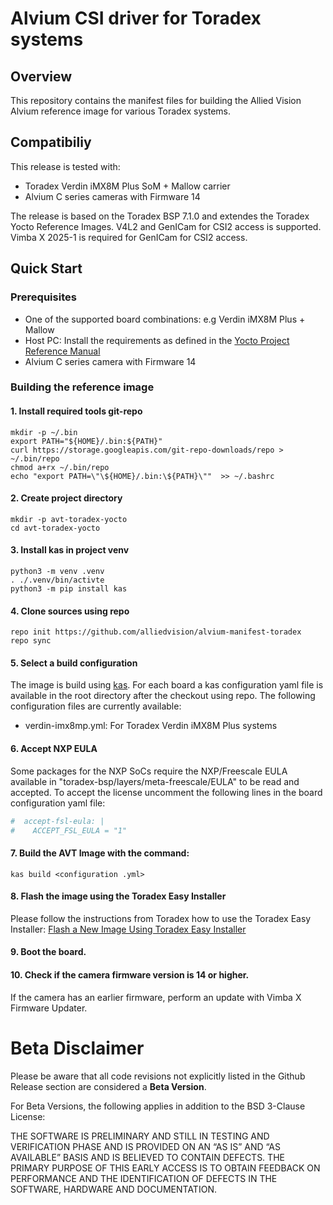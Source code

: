 # Alvium CSI driver for Toradex systems

## Overview
This repository contains the manifest files for building the Allied Vision Alvium reference image for various Toradex systems.

## Compatibiliy
This release is tested with:
- Toradex Verdin iMX8M Plus SoM + Mallow carrier
- Alvium C series cameras with Firmware 14

The release is based on the Toradex BSP 7.1.0 and extendes the Toradex Yocto Reference Images. 
V4L2 and GenICam for CSI2 access is supported. Vimba X 2025-1 is required for GenICam for CSI2 access. 

## Quick Start
### Prerequisites
-  One of the supported board combinations: e.g Verdin iMX8M Plus + Mallow
-  Host PC: Install the requirements as defined in the [Yocto Project Reference Manual](https://docs.yoctoproject.org/5.0.7/ref-manual/system-requirements.html#required-packages-for-the-build-host)  
-  Alvium C series camera with Firmware 14

### Building the reference image

#### 1. Install required tools git-repo
```shell
mkdir -p ~/.bin
export PATH="${HOME}/.bin:${PATH}"
curl https://storage.googleapis.com/git-repo-downloads/repo > ~/.bin/repo
chmod a+rx ~/.bin/repo
echo "export PATH=\"\${HOME}/.bin:\${PATH}\""  >> ~/.bashrc
```
#### 2. Create project directory 
```shell
mkdir -p avt-toradex-yocto
cd avt-toradex-yocto
```
#### 3. Install kas in project venv
```shell
python3 -m venv .venv
. ./.venv/bin/activte
python3 -m pip install kas
```
#### 4. Clone sources using repo
```shell
repo init https://github.com/alliedvision/alvium-manifest-toradex
repo sync
```
#### 5. Select a build configuration
The image is build using [kas](https://github.com/siemens/kas). For each board a kas configuration yaml file is available in the root directory after the checkout using repo. The following configuration files are currently available:
- verdin-imx8mp.yml: For Toradex Verdin iMX8M Plus systems 
#### 6. Accept NXP EULA
Some packages for the NXP SoCs require the NXP/Freescale EULA available in "toradex-bsp/layers/meta-freescale/EULA" to be read and accepted. To accept the license uncomment the following lines in the board configuration yaml file:
```yaml
#  accept-fsl-eula: |
#    ACCEPT_FSL_EULA = "1"  
```
#### 7. Build the AVT Image with the command:  
```shell
kas build <configuration .yml>
```
#### 8. Flash the image using the Toradex Easy Installer
Please follow the instructions from Toradex how to use the Toradex Easy Installer: [Flash a New Image Using Toradex Easy Installer](https://developer.toradex.com/easy-installer/toradex-easy-installer/flashing-new-image-using-tezi)
#### 9. Boot the board.
#### 10. Check if the camera firmware version is 14 or higher.
If the camera has an earlier firmware, perform an update with Vimba X Firmware Updater.

# Beta Disclaimer

Please be aware that all code revisions not explicitly listed in the Github Release section are
considered a **Beta Version**.

For Beta Versions, the following applies in addition to the BSD 3-Clause License:

THE SOFTWARE IS PRELIMINARY AND STILL IN TESTING AND VERIFICATION PHASE AND IS PROVIDED ON AN “AS
IS” AND “AS AVAILABLE” BASIS AND IS BELIEVED TO CONTAIN DEFECTS. THE PRIMARY PURPOSE OF THIS EARLY
ACCESS IS TO OBTAIN FEEDBACK ON PERFORMANCE AND THE IDENTIFICATION OF DEFECTS IN THE SOFTWARE,
HARDWARE AND DOCUMENTATION.